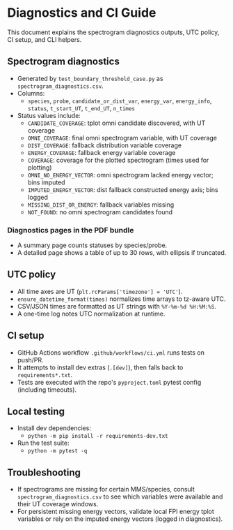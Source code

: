 # Diagnostics and CI Guide

This document explains the spectrogram diagnostics outputs, UTC policy, CI setup, and CLI helpers.

## Spectrogram diagnostics

- Generated by `test_boundary_threshold_case.py` as `spectrogram_diagnostics.csv`.
- Columns:
  - `species`, `probe`, `candidate_or_dist_var`, `energy_var`, `energy_info`, `status`, `t_start_UT`, `t_end_UT`, `n_times`
- Status values include:
  - `CANDIDATE_COVERAGE`: tplot omni candidate discovered, with UT coverage
  - `OMNI_COVERAGE`: final omni spectrogram variable, with UT coverage
  - `DIST_COVERAGE`: fallback distribution variable coverage
  - `ENERGY_COVERAGE`: fallback energy variable coverage
  - `COVERAGE`: coverage for the plotted spectrogram (times used for plotting)
  - `OMNI_NO_ENERGY_VECTOR`: omni spectrogram lacked energy vector; bins imputed
  - `IMPUTED_ENERGY_VECTOR`: dist fallback constructed energy axis; bins logged
  - `MISSING_DIST_OR_ENERGY`: fallback variables missing
  - `NOT_FOUND`: no omni spectrogram candidates found

### Diagnostics pages in the PDF bundle
- A summary page counts statuses by species/probe.
- A detailed page shows a table of up to 30 rows, with ellipsis if truncated.

## UTC policy

- All time axes are UT (`plt.rcParams['timezone'] = 'UTC'`).
- `ensure_datetime_format(times)` normalizes time arrays to tz-aware UTC.
- CSV/JSON times are formatted as UT strings with `%Y-%m-%d %H:%M:%S`.
- A one-time log notes UTC normalization at runtime.

## CI setup

- GitHub Actions workflow `.github/workflows/ci.yml` runs tests on push/PR.
- It attempts to install dev extras (`.[dev]`), then falls back to `requirements*.txt`.
- Tests are executed with the repo's `pyproject.toml` pytest config (including timeouts).

## Local testing

- Install dev dependencies:
  - `python -m pip install -r requirements-dev.txt`
- Run the test suite:
  - `python -m pytest -q`

## Troubleshooting
- If spectrograms are missing for certain MMS/species, consult `spectrogram_diagnostics.csv` to see which variables were available and their UT coverage windows.
- For persistent missing energy vectors, validate local FPI energy tplot variables or rely on the imputed energy vectors (logged in diagnostics).

